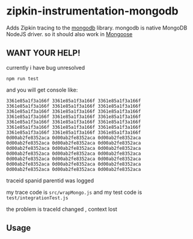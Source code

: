 # zipkin-instrumentation-mongodb

Adds Zipkin tracing to the [mongodb](https://www.npmjs.com/package/mongodb) library.
mongodb is native MongoDB NodeJS driver.
so it should also work in [Mongoose](https://www.npmjs.com/package/mongoose)

## WANT YOUR HELP!
currently i have bug unresolved

```
npm run test

```
and you will get console like:

```
3361e85a1f3a166f 3361e85a1f3a166f 3361e85a1f3a166f
3361e85a1f3a166f 3361e85a1f3a166f 3361e85a1f3a166f
3361e85a1f3a166f 3361e85a1f3a166f 3361e85a1f3a166f
3361e85a1f3a166f 3361e85a1f3a166f 3361e85a1f3a166f
3361e85a1f3a166f 3361e85a1f3a166f 3361e85a1f3a166f
3361e85a1f3a166f 3361e85a1f3a166f 3361e85a1f3a166f
3361e85a1f3a166f 3361e85a1f3a166f 3361e85a1f3a166f
0d00ab2fe8352aca 0d00ab2fe8352aca 0d00ab2fe8352aca
0d00ab2fe8352aca 0d00ab2fe8352aca 0d00ab2fe8352aca
0d00ab2fe8352aca 0d00ab2fe8352aca 0d00ab2fe8352aca
0d00ab2fe8352aca 0d00ab2fe8352aca 0d00ab2fe8352aca
0d00ab2fe8352aca 0d00ab2fe8352aca 0d00ab2fe8352aca
0d00ab2fe8352aca 0d00ab2fe8352aca 0d00ab2fe8352aca
0d00ab2fe8352aca 0d00ab2fe8352aca 0d00ab2fe8352aca
```
traceid spanid parentid was logged

my trace code is `src/wrapMongo.js`
and my test code is `test/integrationTest.js`

the problem is traceId changed , context lost


## Usage

```javascript
```
